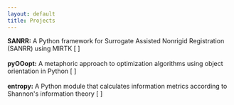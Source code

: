 ```yaml
---
layout: default
title: Projects
---
```

**SANRR:** A Python framework for Surrogate Assisted Nonrigid Registration (SANRR) using MIRTK [ [<i class="fa fa-github" aria-hidden="true"></i>](https://www.github.com/ddfabbro/SANRR) ]
<br><br>
**pyOOopt:** A metaphoric approach to optimization algorithms using object orientation in Python [ [<i class="fa fa-github" aria-hidden="true"></i>](https://www.github.com/ddfabbro/pyOOopt) ]
<br><br>
**entropy:** A Python module that calculates information metrics according to Shannon's information theory \[ [<i class="fa fa-github" aria-hidden="true"></i>](https://www.github.com/ddfabbro/entropy) \]
